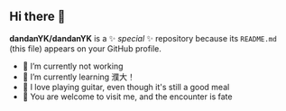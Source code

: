 ## Hi there 👋

**dandanYK/dandanYK** is a ✨ _special_ ✨ repository because its `README.md` (this file) appears on your GitHub profile.

- 🔭 I’m currently  not working
- 🌱 I’m currently learning 濮大！
- 🤯 I love playing guitar, even though it's still a good meal
- 🤡 You are welcome to visit me, and the encounter is fate

